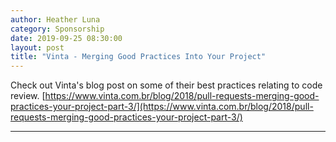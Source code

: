 ```yaml
---
author: Heather Luna
category: Sponsorship
date: 2019-09-25 08:30:00
layout: post
title: "Vinta - Merging Good Practices Into Your Project"
---
```


Check out Vinta's blog post on some of their best practices relating to code review.
[https://www.vinta.com.br/blog/2018/pull-requests-merging-good-practices-your-project-part-3/](https://www.vinta.com.br/blog/2018/pull-requests-merging-good-practices-your-project-part-3/)

---
